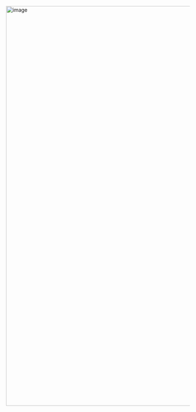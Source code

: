<img width="1700" height="1093" alt="image" src="https://github.com/user-attachments/assets/f9d21661-a028-485f-9872-35fa3c22eb9f" />
